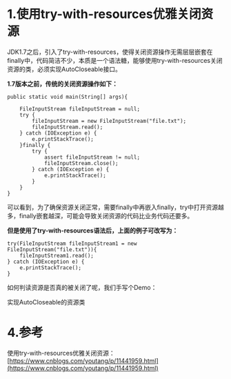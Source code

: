 # 1.使用try-with-resources优雅关闭资源

JDK1.7之后，引入了try-with-resources，使得关闭资源操作无需层层嵌套在finally中，代码简洁不少，本质是一个语法糖，能够使用try-with-resources关闭资源的类，必须实现AutoCloseable接口。

**1.7版本之前，传统的关闭资源操作如下：**

```
public static void main(String[] args){

    FileInputStream fileInputStream = null;
    try {
        fileInputStream = new FileInputStream("file.txt");
        fileInputStream.read();
    } catch (IOException e) {
        e.printStackTrace();
    }finally {
        try {
            assert fileInputStream != null;
            fileInputStream.close();
        } catch (IOException e) {
            e.printStackTrace();
        }
    }
}
```

可以看到，为了确保资源关闭正常，需要finally中再嵌入finally，try中打开资源越多，finally嵌套越深，可能会导致关闭资源的代码比业务代码还要多。

**但是使用了try-with-resources语法后，上面的例子可改写为：**

```
try(FileInputStream fileInputStream1 = new FileInputStream("file.txt")){
    fileInputStream1.read();
} catch (IOException e) {
    e.printStackTrace();
}
```

如何判读资源是否真的被关闭了呢，我们手写个Demo：

实现AutoCloseable的资源类

# 4.参考

使用try-with-resources优雅关闭资源：  
[https://www.cnblogs.com/youtang/p/11441959.html](https://www.cnblogs.com/youtang/p/11441959.html)

